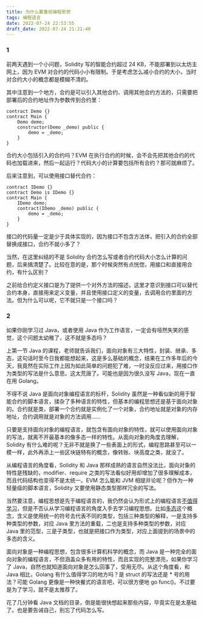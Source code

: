 ```yaml
---
title: 为什么要重视编程思想
tags: 编程语言
date: 2022-07-24 22:53:55
draft_date: 2022-07-24 21:21:40
---
```



### 1

前两天遇到一个小问题，Solidity 写的智能合约超过 24 KB，不能部署到以太坊主网上，因为 EVM 对合约的代码小小有限制。于是考虑怎么减小合约的大小，当时对合约大小的概念都是模糊不清的。

其中注意到一个地方，合约是可以引入其他合约、调用其他合约方法的，只需要把部署后的合约地址作为参数传到合约里：

```solidity
contract Demo {}
contract Main {
    Demo demo;
    constructor(Demo _demo) public {
        demo = _demo;
    }
}
```

合约大小包括引入的合约吗？EVM 在执行合约的时候，会不会先把其他合约的代码也加载进来，然后一起运行？代码大小的计算要包括所有合约？那可就麻烦了。

后来注意到，可以使用接口替代合约：

```solidity
contract IDemo {}
contract Demo is IDemo {}
contract Main {
    IDemo demo;
    contract(IDemo _demo) public {
        demo = _demo;
    }
}
```

接口的代码量一定是少于具体实现的，因为接口不包含方法体，把引入的合约全部替换成接口，合约不就小多了？

当然，在这里纠结的不是 Solidity 合约怎么写或者合约代码大小怎么计算的问题，后来搞清楚了。比较在意的是，那个时候突然有点恍惚，用接口和直接用合约，有什么区别？

之前给合约定义接口是为了提供一个对外方法的描述，这里才意识到接口可以替代合约本身，直接用来定义变量，并且使用接口定义的变量，去调用合约里面的方法。但为什么可以呢，它不就只是一个接口吗？

### 2

如果你刚学习过 Java，或者使用 Java 作为工作语言，一定会有哑然失笑的感觉，这个问题太幼稚了，这不就是多态吗？

上第一节 Java 的课程，老师就告诉我们，面向对象有三大特性，封装、继承、多态，这句话时至今日我都能想起来，这是多么基础的概念，结果在工作多年后的今天，我竟然在实际工作上因为如此简单的问题犯了难，一时没反应过来，用接口作为类型的写法是什么意思。这太荒唐了。可能也是因为很久没写 Java，现在一直在用 Golang。

不得不说 Java 是面向对象编程语言的标杆，Solidity 虽然是一种看似新的用于智能合约的脚本语言，揉杂了多种语言的特性，但基本的编程思想还是基于面向对象的。合约就是类，部署一个合约就是实例化了一个对象，合约地址就是对象的内存地址，合约调用就是对象的方法调用……

只要是支持面向对象的编程语言，就包含有面向对象的特性，就可以使用面向对象的写法，就离不开最基本的像多态一样的特性。从面向对象的角度去理解，Solidity 有什么难的呢？无非不就是换了一些表面上的形式，编程思路甚至可以一模一样，此外再添上一些区块链特有的概念，像转账、块高度之类，就没了。

从编程语言的角度看，Solidity 和 Java 那样成熟的语言自然没法比，面向对象的特性是残缺的，modifier、require 之类的写法看似好用却增加了很多理解成本，而且代码结构也变得不是太统一。EVM 怎么能和 JVM 相提并论呢？但作为一种轻量级的脚本语言，Solidity 又要使用静态类型那样冗余的写法。

当然要注意，编程思想是先于编程语言的，我仍然会认为形式上的编程语言[不值得学习](http://smallyu.net/2022/02/16/%E6%88%91%E4%B8%BA%E4%BB%80%E4%B9%88%E4%B8%8D%E5%AD%A6%E4%B9%A0%E7%BC%96%E7%A8%8B%E8%AF%AD%E8%A8%80/)，但是不否认从学习编程语言的角度入手去学习编程思想。比如[多态](https://en.wikipedia.org/wiki/Polymorphism_(computer_science))这个概念，含义是使用统一的符号去代表不同的类型，包括三种类型的解释，一是支持多种类型的参数，对应 Java 里方法的重载，二也是支持多种类型的参数，对应 Java 里的范型，三是子类型，也就是把接口作为类型，对应上面提到的场景中的多态的含义。

面向对象是一种编程思想，包含很多计算机科学的概念，而 Java 是一种完全的面向对象的编程语言，不但涵盖众多有用的特性，而且实现的完整漂亮，如果你学习了 Java，自然也就知道面向对象是怎么回事了，受用无尽。从这个角度看，和 Java 相比，Golang 有什么值得学习的地方吗？是 struct 的写法还是 * 号的用法？可能 Golang 更像是一种快餐式的语言吧，可以很方便地 go func()。不过要是为了学习，就不是太推荐了。

花了几分钟看 Java 文档的目录，倒是能很快想起来那些内容，毕竟实在是太基础了。也是要告诫自己，别忘了代码怎么写。

